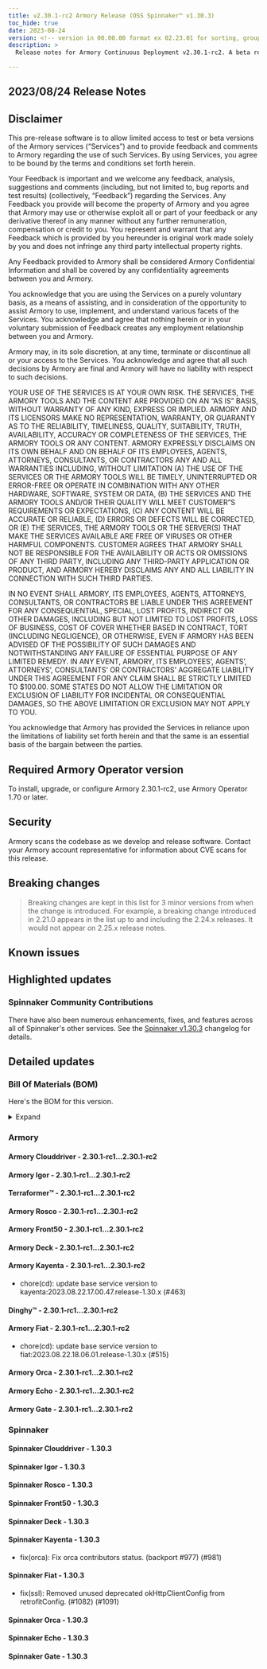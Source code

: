```yaml
---
title: v2.30.1-rc2 Armory Release (OSS Spinnaker™ v1.30.3)
toc_hide: true
date: 2023-08-24
version: <!-- version in 00.00.00 format ex 02.23.01 for sorting, grouping -->
description: >
  Release notes for Armory Continuous Deployment v2.30.1-rc2. A beta release is not meant for installation in production environments.

---
```


## 2023/08/24 Release Notes

## Disclaimer

This pre-release software is to allow limited access to test or beta versions of the Armory services (“Services”) and to provide feedback and comments to Armory regarding the use of such Services. By using Services, you agree to be bound by the terms and conditions set forth herein.

Your Feedback is important and we welcome any feedback, analysis, suggestions and comments (including, but not limited to, bug reports and test results) (collectively, “Feedback”) regarding the Services. Any Feedback you provide will become the property of Armory and you agree that Armory may use or otherwise exploit all or part of your feedback or any derivative thereof in any manner without any further remuneration, compensation or credit to you. You represent and warrant that any Feedback which is provided by you hereunder is original work made solely by you and does not infringe any third party intellectual property rights.

Any Feedback provided to Armory shall be considered Armory Confidential Information and shall be covered by any confidentiality agreements between you and Armory.

You acknowledge that you are using the Services on a purely voluntary basis, as a means of assisting, and in consideration of the opportunity to assist Armory to use, implement, and understand various facets of the Services. You acknowledge and agree that nothing herein or in your voluntary submission of Feedback creates any employment relationship between you and Armory.

Armory may, in its sole discretion, at any time, terminate or discontinue all or your access to the Services. You acknowledge and agree that all such decisions by Armory are final and Armory will have no liability with respect to such decisions.

YOUR USE OF THE SERVICES IS AT YOUR OWN RISK. THE SERVICES, THE ARMORY TOOLS AND THE CONTENT ARE PROVIDED ON AN “AS IS” BASIS, WITHOUT WARRANTY OF ANY KIND, EXPRESS OR IMPLIED. ARMORY AND ITS LICENSORS MAKE NO REPRESENTATION, WARRANTY, OR GUARANTY AS TO THE RELIABILITY, TIMELINESS, QUALITY, SUITABILITY, TRUTH, AVAILABILITY, ACCURACY OR COMPLETENESS OF THE SERVICES, THE ARMORY TOOLS OR ANY CONTENT. ARMORY EXPRESSLY DISCLAIMS ON ITS OWN BEHALF AND ON BEHALF OF ITS EMPLOYEES, AGENTS, ATTORNEYS, CONSULTANTS, OR CONTRACTORS ANY AND ALL WARRANTIES INCLUDING, WITHOUT LIMITATION (A) THE USE OF THE SERVICES OR THE ARMORY TOOLS WILL BE TIMELY, UNINTERRUPTED OR ERROR-FREE OR OPERATE IN COMBINATION WITH ANY OTHER HARDWARE, SOFTWARE, SYSTEM OR DATA, (B) THE SERVICES AND THE ARMORY TOOLS AND/OR THEIR QUALITY WILL MEET CUSTOMER”S REQUIREMENTS OR EXPECTATIONS, (C) ANY CONTENT WILL BE ACCURATE OR RELIABLE, (D) ERRORS OR DEFECTS WILL BE CORRECTED, OR (E) THE SERVICES, THE ARMORY TOOLS OR THE SERVER(S) THAT MAKE THE SERVICES AVAILABLE ARE FREE OF VIRUSES OR OTHER HARMFUL COMPONENTS. CUSTOMER AGREES THAT ARMORY SHALL NOT BE RESPONSIBLE FOR THE AVAILABILITY OR ACTS OR OMISSIONS OF ANY THIRD PARTY, INCLUDING ANY THIRD-PARTY APPLICATION OR PRODUCT, AND ARMORY HEREBY DISCLAIMS ANY AND ALL LIABILITY IN CONNECTION WITH SUCH THIRD PARTIES.

IN NO EVENT SHALL ARMORY, ITS EMPLOYEES, AGENTS, ATTORNEYS, CONSULTANTS, OR CONTRACTORS BE LIABLE UNDER THIS AGREEMENT FOR ANY CONSEQUENTIAL, SPECIAL, LOST PROFITS, INDIRECT OR OTHER DAMAGES, INCLUDING BUT NOT LIMITED TO LOST PROFITS, LOSS OF BUSINESS, COST OF COVER WHETHER BASED IN CONTRACT, TORT (INCLUDING NEGLIGENCE), OR OTHERWISE, EVEN IF ARMORY HAS BEEN ADVISED OF THE POSSIBILITY OF SUCH DAMAGES AND NOTWITHSTANDING ANY FAILURE OF ESSENTIAL PURPOSE OF ANY LIMITED REMEDY. IN ANY EVENT, ARMORY, ITS EMPLOYEES’, AGENTS’, ATTORNEYS’, CONSULTANTS’ OR CONTRACTORS’ AGGREGATE LIABILITY UNDER THIS AGREEMENT FOR ANY CLAIM SHALL BE STRICTLY LIMITED TO $100.00. SOME STATES DO NOT ALLOW THE LIMITATION OR EXCLUSION OF LIABILITY FOR INCIDENTAL OR CONSEQUENTIAL DAMAGES, SO THE ABOVE LIMITATION OR EXCLUSION MAY NOT APPLY TO YOU.

You acknowledge that Armory has provided the Services in reliance upon the limitations of liability set forth herein and that the same is an essential basis of the bargain between the parties.


## Required Armory Operator version

To install, upgrade, or configure Armory 2.30.1-rc2, use Armory Operator 1.70 or later.

## Security

Armory scans the codebase as we develop and release software. Contact your Armory account representative for information about CVE scans for this release.

## Breaking changes
<!-- Copy/paste from the previous version if there are recent ones. We can drop breaking changes after 3 minor versions. Add new ones from OSS and Armory. -->

> Breaking changes are kept in this list for 3 minor versions from when the change is introduced. For example, a breaking change introduced in 2.21.0 appears in the list up to and including the 2.24.x releases. It would not appear on 2.25.x release notes.

## Known issues
<!-- Copy/paste known issues from the previous version if they're not fixed. Add new ones from OSS and Armory. If there aren't any issues, state that so readers don't think we forgot to fill out this section. -->

## Highlighted updates

<!--
Each item category (such as UI) under here should be an h3 (###). List the following info that service owners should be able to provide:
- Major changes or new features we want to call out for Armory and OSS. Changes should be grouped under end user understandable sections. For example, instead of Deck, use UI. Instead of Fiat, use Permissions.
- Fixes to any known issues from previous versions that we have in release notes. These can all be grouped under a Fixed issues H3.
-->




###  Spinnaker Community Contributions

There have also been numerous enhancements, fixes, and features across all of Spinnaker's other services. See the
[Spinnaker v1.30.3](https://www.spinnaker.io/changelogs/1.30.3-changelog/) changelog for details.

## Detailed updates

### Bill Of Materials (BOM)

Here's the BOM for this version.
<details><summary>Expand</summary>
<pre class="highlight">
<code>artifactSources:
  dockerRegistry: docker.io/armory
dependencies:
  redis:
    commit: null
    version: 2:2.8.4-2
services:
  clouddriver:
    commit: e83f27627c37921732db249ca823b2e6485a6f97
    version: 2.30.1-rc2
  deck:
    commit: 7737669d9a68843f448cc4c93ac2a6ea3485f95e
    version: 2.30.1-rc2
  dinghy:
    commit: 5250de80948732c8caac6ffc5293a8af80a63a0f
    version: 2.30.1-rc2
  echo:
    commit: 56844c654cd1b3981686933a9d5bc68011ee2bae
    version: 2.30.1-rc2
  fiat:
    commit: 30319b57d40a7e9fd61067b7e0d9fb73bf9a6c46
    version: 2.30.1-rc2
  front50:
    commit: ec0919166ced870668d787708c249945e9291a01
    version: 2.30.1-rc2
  gate:
    commit: 2dc9b4b767ab502faaa1b99c131eb7263cf519da
    version: 2.30.1-rc2
  igor:
    commit: 67b4c66f33b8b97b89e6b052654bebfea460a41f
    version: 2.30.1-rc2
  kayenta:
    commit: 4d82ef4a72129a715749005235ce0d6ba4778603
    version: 2.30.1-rc2
  monitoring-daemon:
    commit: null
    version: 2.26.0
  monitoring-third-party:
    commit: null
    version: 2.26.0
  orca:
    commit: 638d81c8d3186b6deb8829574c6ac5b65c88c94a
    version: 2.30.1-rc2
  rosco:
    commit: e74de6eaccbed6301505d9f3d2f6745b410211a7
    version: 2.30.1-rc2
  terraformer:
    commit: 650746ae3f596f9c6458987487c81840c85dd2a0
    version: 2.30.1-rc2
timestamp: "2023-08-23 17:49:50"
version: 2.30.1-rc2
</code>
</pre>
</details>

### Armory


#### Armory Clouddriver - 2.30.1-rc1...2.30.1-rc2


#### Armory Igor - 2.30.1-rc1...2.30.1-rc2


#### Terraformer™ - 2.30.1-rc1...2.30.1-rc2


#### Armory Rosco - 2.30.1-rc1...2.30.1-rc2


#### Armory Front50 - 2.30.1-rc1...2.30.1-rc2


#### Armory Deck - 2.30.1-rc1...2.30.1-rc2


#### Armory Kayenta - 2.30.1-rc1...2.30.1-rc2

  - chore(cd): update base service version to kayenta:2023.08.22.17.00.47.release-1.30.x (#463)

#### Dinghy™ - 2.30.1-rc1...2.30.1-rc2


#### Armory Fiat - 2.30.1-rc1...2.30.1-rc2

  - chore(cd): update base service version to fiat:2023.08.22.18.06.01.release-1.30.x (#515)

#### Armory Orca - 2.30.1-rc1...2.30.1-rc2


#### Armory Echo - 2.30.1-rc1...2.30.1-rc2


#### Armory Gate - 2.30.1-rc1...2.30.1-rc2



### Spinnaker


#### Spinnaker Clouddriver - 1.30.3


#### Spinnaker Igor - 1.30.3


#### Spinnaker Rosco - 1.30.3


#### Spinnaker Front50 - 1.30.3


#### Spinnaker Deck - 1.30.3


#### Spinnaker Kayenta - 1.30.3

  - fix(orca): Fix orca contributors status. (backport #977) (#981)

#### Spinnaker Fiat - 1.30.3

  - fix(ssl): Removed unused deprecated okHttpClientConfig from retrofitConfig. (#1082) (#1091)

#### Spinnaker Orca - 1.30.3


#### Spinnaker Echo - 1.30.3


#### Spinnaker Gate - 1.30.3



